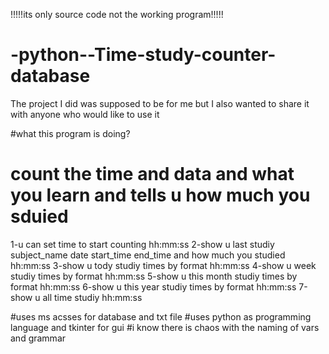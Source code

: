 !!!!!its only source code not the working program!!!!!

# -python--Time-study-counter-database
The project I did was supposed to be for me but I also wanted to share it with anyone who would like to use it

#what this program is doing?
# count the time and data and what you learn and tells u how much you sduied 
1-u can set time to start counting hh:mm:ss
2-show u last studiy subject_name date start_time end_time and how much you studied hh:mm:ss
3-show u tody studiy times by format hh:mm:ss
4-show u week studiy times by format hh:mm:ss
5-show u this month studiy times by format hh:mm:ss
6-show u this year studiy times by format hh:mm:ss
7-show u all time studiy hh:mm:ss

#uses ms acsses for database and txt file
#uses python as programming language and tkinter for gui
#i know there is chaos with the naming of vars and grammar 


